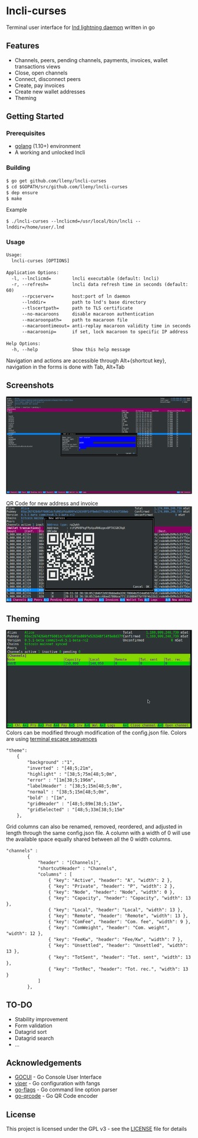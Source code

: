 # lncli-curses
Terminal user interface for [lnd lightning daemon](https://github.com/lightningnetwork/lnd) written in go

## Features
- Channels, peers, pending channels, payments, invoices, wallet transactions views
- Close, open channels
- Connect, disconnect peers
- Create, pay invoices
- Create new wallet addresses
- Theming

## Getting Started

### Prerequisites

- [golang](https://golang.org/) (1.10+) environment
- A working and unlocked lncli

### Building

```
$ go get github.com/lleny/lncli-curses
$ cd $GOPATH/src/github.com/lleny/lncli-curses
$ dep ensure
$ make
```

Example
```
$ ./lncli-curses --lnclicmd=/usr/local/bin/lncli --lnddir=/home/user/.lnd
```

### Usage

```
Usage:
  lncli-curses [OPTIONS]

Application Options:
  -l, --lnclicmd=        lncli executable (default: lncli)
  -r, --refresh=         lncli data refresh time in seconds (default: 60)
      --rpcserver=       host:port of ln daemon
      --lnddir=          path to lnd's base directory
      --tlscertpath=     path to TLS certificate
      --no-macaroons     disable macaroon authentication
      --macaroonpath=    path to macaroon file
      --macaroontimeout= anti-replay macaroon validity time in seconds
      --macaroonip=      if set, lock macaroon to specific IP address

Help Options:
  -h, --help             Show this help message
```

Navigation and actions are accessible through Alt+{shortcut key}, navigation in the forms is done with Tab, Alt+Tab

## Screenshots
![Add invoice](docs/sc_addinvoice.png)

QR Code for new address and invoice
![New address](docs/sc_qrnewaddress.png)

## Theming
![Small gree theme](docs/sc_small.png)
Colors can be modified through modification of the config.json file. Colors are using [terminal escape sequences](https://misc.flogisoft.com/bash/tip_colors_and_formatting) 
```
"theme":
    {
        "background" :"1",
        "inverted" : "[48;5;21m",
        "highlight" : "[38;5;75m[48;5;0m",
        "error" : "[1m[38;5;196m",
        "labelHeader" : "[38;5;15m[48;5;0m",
        "normal" : "[38;5;15m[48;5;0m",
        "bold" : "[1m",
        "gridHeader" : "[48;5;89m[38;5;15m",
        "gridSelected" : "[48;5;33m[38;5;15m"
    },
```

Grid columns can also be renamed, removed, reordered, and adjusted in length through the same config.json file. A column with a width of 0 will use the available space equally shared between all the 0 width columns.
```
"channels" :
        {
            "header" : "[Channels]",
            "shortcutHeader" : "Channels",
            "columns" : [
                { "key": "Active", "header": "A", "width": 2 },
                { "key": "Private", "header": "P", "width": 2 },
                { "key": "Node", "header": "Node", "width": 0 },
                { "key": "Capacity", "header": "Capacity", "width": 13 },
                { "key": "Local", "header": "Local", "width": 13 },
                { "key": "Remote", "header": "Remote", "width": 13 },
                { "key": "ComFee", "header": "Com. fee", "width": 9 },
                { "key": "ComWeight", "header": "Com. weight", "width": 12 },
                { "key": "FeeKw", "header": "Fee/Kw", "width": 7 },
                { "key": "Unsettled", "header": "Unsettled", "width": 13 },
                { "key": "TotSent", "header": "Tot. sent", "width": 13 },
                { "key": "TotRec", "header": "Tot. rec.", "width": 13 }
            ]
        },
```

## TO-DO
- Stability improvement
- Form validation
- Datagrid sort
- Datagrid search
- ...

## Acknowledgements
 - [GOCUI](https://github.com/jroimartin/gocui) - Go Console User Interface
 - [viper](https://github.com/spf13/viper) - Go configuration with fangs 
 - [go-flags](https://github.com/jessevdk/go-flags) - Go command line option parser
 - [go-qrcode](https://github.com/skip2/go-qrcode) - Go QR Code encoder

## License

This project is licensed under the GPL v3 - see the [LICENSE](LICENSE) file for details
